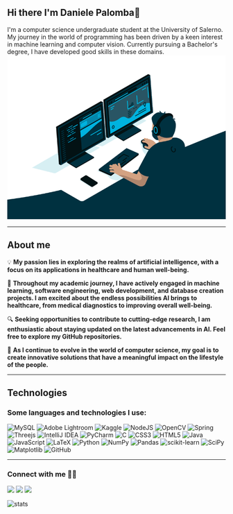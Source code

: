 ## Hi there I'm Daniele Palomba👋

I'm a computer science undergraduate student at the University of Salerno. My journey in the world of programming has been driven by a keen interest in machine learning and computer vision. Currently pursuing a Bachelor's degree, I have developed good skills in these domains.
![gif](img/code.gif)

---
## About me
💡 **My passion lies in exploring the realms of artificial intelligence, with a focus on its applications in healthcare and human well-being.**

🚀 **Throughout my academic journey, I have actively engaged in machine learning, software engineering, web development, and database creation projects. I am excited about the endless possibilities AI brings to healthcare, from medical diagnostics to improving overall well-being.**

🔍 **Seeking opportunities to contribute to cutting-edge research, I am enthusiastic about staying updated on the latest advancements in AI. Feel free to explore my GitHub repositories.**

🌱 **As I continue to evolve in the world of computer science, my goal is to create innovative solutions that have a meaningful impact on the lifestyle of the people.**

---

## Technologies

### Some languages ​​and technologies I use:

![MySQL](https://img.shields.io/badge/mysql-4479A1.svg?style=for-the-badge&logo=mysql&logoColor=white)
![Adobe Lightroom](https://img.shields.io/badge/Adobe%20Lightroom-31A8FF.svg?style=for-the-badge&logo=Adobe%20Lightroom&logoColor=white)
![Kaggle](https://img.shields.io/badge/Kaggle-035a7d?style=for-the-badge&logo=kaggle&logoColor=white)
![NodeJS](https://img.shields.io/badge/node.js-6DA55F?style=for-the-badge&logo=node.js&logoColor=white)
![OpenCV](https://img.shields.io/badge/opencv-%23white.svg?style=for-the-badge&logo=opencv&logoColor=white)
![Spring](https://img.shields.io/badge/spring-%236DB33F.svg?style=for-the-badge&logo=spring&logoColor=white)
![Threejs](https://img.shields.io/badge/threejs-black?style=for-the-badge&logo=three.js&logoColor=white)
![IntelliJ IDEA](https://img.shields.io/badge/IntelliJIDEA-000000.svg?style=for-the-badge&logo=intellij-idea&logoColor=white)
![PyCharm](https://img.shields.io/badge/pycharm-143?style=for-the-badge&logo=pycharm&logoColor=black&color=black&labelColor=green)
![C](https://img.shields.io/badge/c-%2300599C.svg?style=for-the-badge&logo=c&logoColor=white)
![CSS3](https://img.shields.io/badge/css3-%231572B6.svg?style=for-the-badge&logo=css3&logoColor=white)
![HTML5](https://img.shields.io/badge/html5-%23E34F26.svg?style=for-the-badge&logo=html5&logoColor=white)
![Java](https://img.shields.io/badge/java-%23ED8B00.svg?style=for-the-badge&logo=openjdk&logoColor=white)
![JavaScript](https://img.shields.io/badge/javascript-%23323330.svg?style=for-the-badge&logo=javascript&logoColor=%23F7DF1E)
![LaTeX](https://img.shields.io/badge/latex-%23008080.svg?style=for-the-badge&logo=latex&logoColor=white)
![Python](https://img.shields.io/badge/python-3670A0?style=for-the-badge&logo=python&logoColor=ffdd54)
![NumPy](https://img.shields.io/badge/numpy-%23013243.svg?style=for-the-badge&logo=numpy&logoColor=white)
![Pandas](https://img.shields.io/badge/pandas-%23150458.svg?style=for-the-badge&logo=pandas&logoColor=white)
![scikit-learn](https://img.shields.io/badge/scikit--learn-%23F7931E.svg?style=for-the-badge&logo=scikit-learn&logoColor=white)
![SciPy](https://img.shields.io/badge/SciPy-%230C55A5.svg?style=for-the-badge&logo=scipy&logoColor=%white)
![Matplotlib](https://img.shields.io/badge/Matplotlib-%23ffffff.svg?style=for-the-badge&logo=Matplotlib&logoColor=black)
![GitHub](https://img.shields.io/badge/github-%23121011.svg?style=for-the-badge&logo=github&logoColor=white)

---

### Connect with me 🤖✨

<a href="https://www.linkedin.com/in/daniele-palomba-4556222b9?lipi=urn%3Ali%3Apage%3Ad_flagship3_profile_view_base_contact_details%3B6fAg55wVTT6fcRdUZmvwsg%3D%3D"><img class = "big-hover" src="https://img.shields.io/badge/linkedin%20-%230077B5.svg?&style=for-the-badge&logo=linkedin&logoColor=white"/></a>
<a href="mailto:d.palomba5@studenti.unisa.it"><img class = "big-hover" src="https://img.shields.io/badge/Gmail-D14836?style=for-the-badge&logo=gmail&logoColor=white"/></a>
<a href="https://www.instagram.com/_danielepalomba_/"><img class = "big-hover" src="https://img.shields.io/badge/instagram-%23E4405F.svg?&style=for-the-badge&logo=instagram&logoColor=white"/></a>

![stats](https://github-readme-stats.vercel.app/api?username=danielepalomba&show_icons=true&theme=radical)
